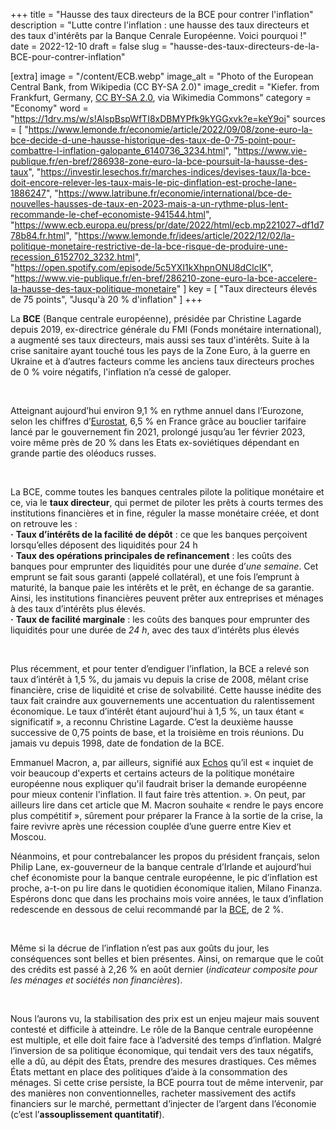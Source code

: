 +++
title = "Hausse des taux directeurs de la BCE pour contrer l'inflation"
description = "Lutte contre l'inflation : une hausse des taux directeurs et des taux d'intérêts par la Banque Cenrale Européenne. Voici pourquoi !"
date = 2022-12-10
draft = false
slug = "hausse-des-taux-directeurs-de-la-BCE-pour-contrer-inflation"

[extra]
image = "/content/ECB.webp"
image_alt = "Photo of the European Central Bank, from Wikipedia (CC BY-SA 2.0)"
image_credit = "Kiefer. from Frankfurt, Germany, [CC BY-SA 2.0](https://creativecommons.org/licenses/by-sa/2.0), via Wikimedia Commons"
category = "Economy"
word = "https://1drv.ms/w/s!AlspBspWfTI8xDBMYPfk9kYGGxvk?e=keY9oi"
sources = [
    "https://www.lemonde.fr/economie/article/2022/09/08/zone-euro-la-bce-decide-d-une-hausse-historique-des-taux-de-0-75-point-pour-combattre-l-inflation-galopante_6140736_3234.html",
    "https://www.vie-publique.fr/en-bref/286938-zone-euro-la-bce-poursuit-la-hausse-des-taux",
    "https://investir.lesechos.fr/marches-indices/devises-taux/la-bce-doit-encore-relever-les-taux-mais-le-pic-dinflation-est-proche-lane-1886247",
    "https://www.latribune.fr/economie/international/bce-de-nouvelles-hausses-de-taux-en-2023-mais-a-un-rythme-plus-lent-recommande-le-chef-economiste-941544.html",
    "https://www.ecb.europa.eu/press/pr/date/2022/html/ecb.mp221027~df1d778b84.fr.html",
    "https://www.lemonde.fr/idees/article/2022/12/02/la-politique-monetaire-restrictive-de-la-bce-risque-de-produire-une-recession_6152702_3232.html",
    "https://open.spotify.com/episode/5c5YXI1kXhpnONU8dClcIK",
    "https://www.vie-publique.fr/en-bref/286210-zone-euro-la-bce-accelere-la-hausse-des-taux-politique-monetaire"
]
key = [
    "Taux directeurs élevés de 75 points",
    "Jusqu'à 20 % d'inflation"
]
+++

La **BCE** (Banque centrale européenne), présidée par Christine Lagarde depuis 2019, ex-directrice générale du FMI (Fonds monétaire international), a augmenté ses taux directeurs, mais aussi ses taux d'intérêts. Suite à la crise sanitaire ayant touché tous les pays de la Zone Euro, à la guerre en Ukraine et à d’autres facteurs comme les anciens taux directeurs proches de 0 % voire négatifs, l'inflation n’a cessé de galoper.

<br />

Atteignant aujourd’hui environ 9,1 % en rythme annuel dans l’Eurozone, selon les chiffres d’[Eurostat](https://ec.europa.eu/eurostat/documents/2995521/14675409/2-31082022-AP-FR.pdf/80646c93-6615-2baa-07aa-9eda7a5e5e6c?t=1661863347149), 6,5 % en France grâce au bouclier tarifaire lancé par le gouvernement fin 2021, prolongé jusqu’au 1er février 2023, voire même près de 20 % dans les Etats ex-soviétiques dépendant en grande partie des oléoducs russes.

<br />

La BCE, comme toutes les banques centrales pilote la politique monétaire et ce, via le **taux directeur**, qui permet de piloter les prêts à courts termes des institutions financières et in fine, réguler la masse monétaire créée, et dont on retrouve les : <br />
    **·** **Taux d’intérêts de la facilité de dépôt** : ce que les banques perçoivent lorsqu’elles déposent des liquidités pour 24 h <br />
    **·** **Taux des opérations principales de refinancement** : les coûts des banques pour emprunter des liquidités pour une durée d’*une semaine*. Cet emprunt se fait sous garanti (appelé collatéral), et une fois l’emprunt à maturité, la banque paie les intérêts et le prêt, en échange de sa garantie. Ainsi, les institutions financières peuvent prêter aux entreprises et ménages à des taux d’intérêts plus élevés. <br />
    **·** **Taux de facilité marginale** : les coûts des banques pour emprunter des liquidités pour une durée de *24 h*, avec des taux d’intérêts plus élevés

<br />

Plus récemment, et pour tenter d’endiguer l’inflation, la BCE a relevé son taux d’intérêt à 1,5 %, du jamais vu depuis la crise de 2008, mêlant crise financière, crise de liquidité et crise de solvabilité. Cette hausse inédite des taux fait craindre aux gouvernements une accentuation du ralentissement économique. Le taux d’intérêt étant aujourd'hui à 1,5 %, un taux étant « significatif », a reconnu Christine Lagarde. C’est la deuxième hausse successive de 0,75 points de base, et la troisième en trois réunions. Du jamais vu depuis 1998, date de fondation de la BCE.

Emmanuel Macron, a, par ailleurs, signifié aux [Echos](https://www.lesechos.fr/politique-societe/emmanuel-macron-president/exclusif-emmanuel-macron-il-faut-une-politique-massive-pour-reindustrialiser-leurope-1870009) qu’il est « inquiet de voir beaucoup d'experts et certains acteurs de la politique monétaire européenne nous expliquer qu'il faudrait briser la demande européenne pour mieux contenir l'inflation. Il faut faire très attention. ». On peut, par ailleurs lire dans cet article que M. Macron souhaite « rendre le pays encore plus compétitif », sûrement pour préparer la France à la sortie de la crise, la faire revivre après une récession couplée d’une guerre entre Kiev et Moscou.

Néanmoins, et pour contrebalancer les propos du président français, selon Philip Lane, ex-gouverneur de la banque centrale d’Irlande et aujourd’hui chef économiste pour la banque centrale européenne, le pic d’inflation est proche, a-t-on pu lire dans le quotidien économique italien, Milano Finanza. Espérons donc que dans les prochains mois voire années, le taux d’inflation redescende en dessous de celui recommandé par la [BCE](https://www.ecb.europa.eu/ecb/tasks/monpol/html/index.fr.html), de 2 %.

<br />

Même si la décrue de l’inflation n’est pas aux goûts du jour, les conséquences sont belles et bien présentes. Ainsi, on remarque que le coût des crédits est passé à 2,26 % en août dernier (*indicateur composite pour les ménages et sociétés non financières*).

<br />

Nous l’aurons vu, la stabilisation des prix est un enjeu majeur mais souvent contesté et difficile à atteindre. Le rôle de la Banque centrale européenne est multiple, et elle doit faire face à l’adversité des temps d’inflation. Malgré l’inversion de sa politique économique, qui tendait vers des taux négatifs, elle a dû, au dépit des États, prendre des mesures drastiques. Ces mêmes États mettant en place des politiques d’aide à la consommation des ménages. Si cette crise persiste, la BCE pourra tout de même intervenir, par des manières non conventionnelles, racheter massivement des actifs financiers sur le marché, permettant d’injecter de l’argent dans l’économie (c’est l’**assouplissement quantitatif**). 
